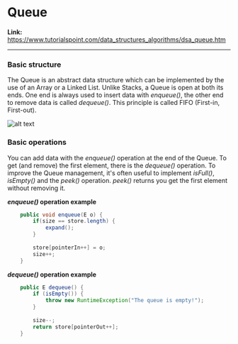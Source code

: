 # Queue

**Link:** https://www.tutorialspoint.com/data_structures_algorithms/dsa_queue.htm
___

### Basic structure

The Queue is an abstract data structure which can be implemented by the use of an Array or a Linked List. Unlike
Stacks, a Queue is open at both its ends. One end is always used to insert data with _enqueue()_, the other end
to remove data is called _dequeue()_. This principle is called FIFO (First-in, First-out).

![alt text](https://www.tutorialspoint.com/data_structures_algorithms/images/queue_diagram.jpg "Queue structure")

### Basic operations

You can add data with the _enqueue()_ operation at the end of the Queue. To get (and remove) the first element,
there is the _dequeue()_ operation. To improve the Queue management, it's often useful to implement _isFull()_,
_isEmpty()_ and the _peek()_ operation. _peek()_ returns you get the first element without removing it.

**_enqueue()_ operation example**

```java
    public void enqueue(E o) {
        if(size == store.length) {
            expand();
        }
        
        store[pointerIn++] = o;
        size++;
    }
```

**_dequeue()_ operation example**

```java
    public E dequeue() {
        if (isEmpty()) {
            throw new RuntimeException("The queue is empty!");
        }
        
        size--;
        return store[pointerOut++];
    }
```
